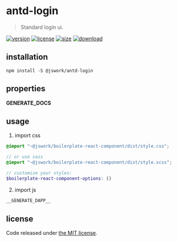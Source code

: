 # antd-login
> Standard login ui.

[![version][version-image]][version-url]
[![license][license-image]][license-url]
[![size][size-image]][size-url]
[![download][download-image]][download-url]

## installation
```shell
npm install -S @jswork/antd-login
```

## properties
__GENERATE_DOCS__

## usage
1. import css
  ```scss
  @import "~@jswork/boilerplate-react-component/dist/style.css";

  // or use sass
  @import "~@jswork/boilerplate-react-component/dist/style.scss";

  // customize your styles:
  $boilerplate-react-component-options: ()
  ```
2. import js
  ```js
__GENERATE_DAPP__
  ```

## license
Code released under [the MIT license](https://github.com/afeiship/antd-login/blob/master/LICENSE.txt).

[version-image]: https://img.shields.io/npm/v/@jswork/antd-login
[version-url]: https://npmjs.org/package/@jswork/antd-login

[license-image]: https://img.shields.io/npm/l/@jswork/antd-login
[license-url]: https://github.com/afeiship/antd-login/blob/master/LICENSE.txt

[size-image]: https://img.shields.io/bundlephobia/minzip/@jswork/antd-login
[size-url]: https://github.com/afeiship/antd-login/blob/master/dist/antd-login.min.js

[download-image]: https://img.shields.io/npm/dm/@jswork/antd-login
[download-url]: https://www.npmjs.com/package/@jswork/antd-login
